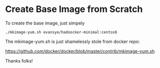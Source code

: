 # Create Base Image from Scratch

To create the base image, just simpely

```
./mkimage-yum.sh evansye/hadoocker-minimal:centos6
```

The mkimage-yum.sh is just shamelessly stole from docker repo:

https://github.com/docker/docker/blob/master/contrib/mkimage-yum.sh

Thanks folks!

